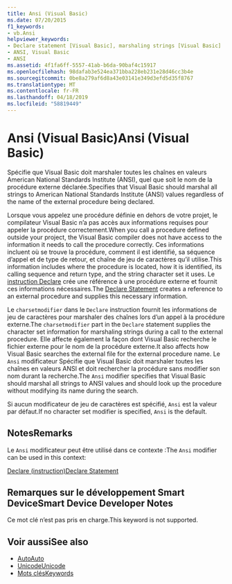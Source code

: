 ```yaml
---
title: Ansi (Visual Basic)
ms.date: 07/20/2015
f1_keywords:
- vb.Ansi
helpviewer_keywords:
- Declare statement [Visual Basic], marshaling strings [Visual Basic]
- ANSI, Visual Basic
- ANSI
ms.assetid: 4f1fa6ff-5557-41ab-b6da-90baf4c15917
ms.openlocfilehash: 98dafab3e524ea371bba228eb231e28d46cc3b4e
ms.sourcegitcommit: 0be8a279af6d8a43e03141e349d3efd5d35f8767
ms.translationtype: MT
ms.contentlocale: fr-FR
ms.lasthandoff: 04/18/2019
ms.locfileid: "58819449"
---
```

# <a name="ansi-visual-basic"></a><span data-ttu-id="dc4f5-102">Ansi (Visual Basic)</span><span class="sxs-lookup"><span data-stu-id="dc4f5-102">Ansi (Visual Basic)</span></span>
<span data-ttu-id="dc4f5-103">Spécifie que Visual Basic doit marshaler toutes les chaînes en valeurs American National Standards Institute (ANSI), quel que soit le nom de la procédure externe déclarée.</span><span class="sxs-lookup"><span data-stu-id="dc4f5-103">Specifies that Visual Basic should marshal all strings to American National Standards Institute (ANSI) values regardless of the name of the external procedure being declared.</span></span>  
  
 <span data-ttu-id="dc4f5-104">Lorsque vous appelez une procédure définie en dehors de votre projet, le compilateur Visual Basic n’a pas accès aux informations requises pour appeler la procédure correctement.</span><span class="sxs-lookup"><span data-stu-id="dc4f5-104">When you call a procedure defined outside your project, the Visual Basic compiler does not have access to the information it needs to call the procedure correctly.</span></span> <span data-ttu-id="dc4f5-105">Ces informations incluent où se trouve la procédure, comment il est identifié, sa séquence d’appel et de type de retour, et chaîne de jeu de caractères qu’il utilise.</span><span class="sxs-lookup"><span data-stu-id="dc4f5-105">This information includes where the procedure is located, how it is identified, its calling sequence and return type, and the string character set it uses.</span></span> <span data-ttu-id="dc4f5-106">Le [instruction Declare](../../../visual-basic/language-reference/statements/declare-statement.md) crée une référence à une procédure externe et fournit ces informations nécessaires.</span><span class="sxs-lookup"><span data-stu-id="dc4f5-106">The [Declare Statement](../../../visual-basic/language-reference/statements/declare-statement.md) creates a reference to an external procedure and supplies this necessary information.</span></span>  
  
 <span data-ttu-id="dc4f5-107">Le `charsetmodifier` dans le `Declare` instruction fournit les informations de jeu de caractères pour marshaler des chaînes lors d’un appel à la procédure externe.</span><span class="sxs-lookup"><span data-stu-id="dc4f5-107">The `charsetmodifier` part in the `Declare` statement supplies the character set information for marshaling strings during a call to the external procedure.</span></span> <span data-ttu-id="dc4f5-108">Elle affecte également la façon dont Visual Basic recherche le fichier externe pour le nom de la procédure externe.</span><span class="sxs-lookup"><span data-stu-id="dc4f5-108">It also affects how Visual Basic searches the external file for the external procedure name.</span></span> <span data-ttu-id="dc4f5-109">Le `Ansi` modificateur Spécifie que Visual Basic doit marshaler toutes les chaînes en valeurs ANSI et doit rechercher la procédure sans modifier son nom durant la recherche.</span><span class="sxs-lookup"><span data-stu-id="dc4f5-109">The `Ansi` modifier specifies that Visual Basic should marshal all strings to ANSI values and should look up the procedure without modifying its name during the search.</span></span>  
  
 <span data-ttu-id="dc4f5-110">Si aucun modificateur de jeu de caractères est spécifié, `Ansi` est la valeur par défaut.</span><span class="sxs-lookup"><span data-stu-id="dc4f5-110">If no character set modifier is specified, `Ansi` is the default.</span></span>  
  
## <a name="remarks"></a><span data-ttu-id="dc4f5-111">Notes</span><span class="sxs-lookup"><span data-stu-id="dc4f5-111">Remarks</span></span>  
 <span data-ttu-id="dc4f5-112">Le `Ansi` modificateur peut être utilisé dans ce contexte :</span><span class="sxs-lookup"><span data-stu-id="dc4f5-112">The `Ansi` modifier can be used in this context:</span></span>  
  
 [<span data-ttu-id="dc4f5-113">Declare (instruction)</span><span class="sxs-lookup"><span data-stu-id="dc4f5-113">Declare Statement</span></span>](../../../visual-basic/language-reference/statements/declare-statement.md)  
  
## <a name="smart-device-developer-notes"></a><span data-ttu-id="dc4f5-114">Remarques sur le développement Smart Device</span><span class="sxs-lookup"><span data-stu-id="dc4f5-114">Smart Device Developer Notes</span></span>  
 <span data-ttu-id="dc4f5-115">Ce mot clé n’est pas pris en charge.</span><span class="sxs-lookup"><span data-stu-id="dc4f5-115">This keyword is not supported.</span></span>  
  
## <a name="see-also"></a><span data-ttu-id="dc4f5-116">Voir aussi</span><span class="sxs-lookup"><span data-stu-id="dc4f5-116">See also</span></span>

- [<span data-ttu-id="dc4f5-117">Auto</span><span class="sxs-lookup"><span data-stu-id="dc4f5-117">Auto</span></span>](../../../visual-basic/language-reference/modifiers/auto.md)
- [<span data-ttu-id="dc4f5-118">Unicode</span><span class="sxs-lookup"><span data-stu-id="dc4f5-118">Unicode</span></span>](../../../visual-basic/language-reference/modifiers/unicode.md)
- [<span data-ttu-id="dc4f5-119">Mots clés</span><span class="sxs-lookup"><span data-stu-id="dc4f5-119">Keywords</span></span>](../../../visual-basic/language-reference/keywords/index.md)
